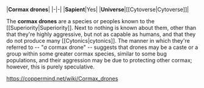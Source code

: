 |**Cormax drones**|
|-|-|
|**Sapient**|Yes|
|**Universe**|[[Cytoverse\|Cytoverse]]|

The **cormax drones** are a species or peoples known to the [[Superiority\|Superiority]].
Next to nothing is known about them, other than that they're highly aggressive, but not as capable as humans, and that they do not produce many [[Cytonics\|cytonics]]. The manner in which they're referred to -- "*a* cormax drone" -- suggests that drones may be a caste or a group within some greater cormax species, similar to some bug populations, and their aggression may be due to protecting other cormax; however, this is purely speculative.



https://coppermind.net/wiki/Cormax_drones